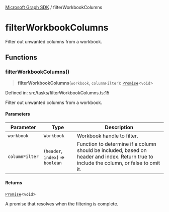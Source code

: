 [Microsoft Graph SDK](README.md) / filterWorkbookColumns

# filterWorkbookColumns

Filter out unwanted columns from a workbook.

## Functions

### filterWorkbookColumns()

> **filterWorkbookColumns**(`workbook`, `columnFilter`): [`Promise`](https://developer.mozilla.org/docs/Web/JavaScript/Reference/Global_Objects/Promise)\<`void`\>

Defined in: src/tasks/filterWorkbookColumns.ts:15

Filter out unwanted columns from a workbook.

#### Parameters

| Parameter | Type | Description |
| ------ | ------ | ------ |
| `workbook` | `Workbook` | Workbook handle to filter. |
| `columnFilter` | (`header`, `index`) => `boolean` | Function to determine if a column should be included, based on header and index. Return true to include the column, or false to omit it. |

#### Returns

[`Promise`](https://developer.mozilla.org/docs/Web/JavaScript/Reference/Global_Objects/Promise)\<`void`\>

A promise that resolves when the filtering is complete.
